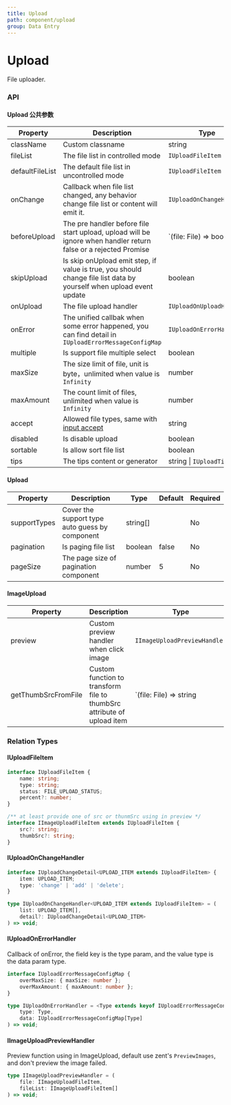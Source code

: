 ```yaml
---
title: Upload
path: component/upload
group: Data Entry
---
```


# Upload

File uploader.

### API

#### Upload 公共参数

| Property        | Description                                                                                                               | Type                                      | Default    | Required |
| --------------- | ------------------------------------------------------------------------------------------------------------------------- | ----------------------------------------- | ---------- | -------- |
| className       | Custom classname                                                                                                          | string                                    |            | No       |
| fileList        | The file list in controlled mode                                                                                          | `IUploadFileItem`                         |            | No       |
| defaultFileList | The default file list in uncontrolled mode                                                                                | `IUploadFileItem`                         |            | No       |
| onChange        | Callback when file list changed, any behavior change file list or content will emit it.                                   | `IUploadOnChangeHandler`                  |            | Yes      |
| beforeUpload    | The pre handler before file start upload, upload will be ignore when handler return false or a rejected Promise           | `(file: File) => boolean | Promise<void>` |            | No       |
| skipUpload      | Is skip onUpload emit step, if value is true, you should change file list data by yourself when upload event update       | boolean                                   | false      | No       |
| onUpload        | The file upload handler                                                                                                   | `IUploadOnUploadHandler`                  |            | No       |
| onError         | The unified callbak when some error happened, you can find detail in `IUploadErrorMessageConfigMap`                       | `IUploadOnErrorHandler`                   | No         |
| multiple        | Is support file multiple select                                                                                           | boolean                                   | false      | No       |
| maxSize         | The size limit of file, unit is byte，unlimited when value is `Infinity`                                                  | number                                    | `Infinity` | No       |
| maxAmount       | The count limit of files, unlimited when value is `Infinity`                                                              | number                                    | `Infinity` | No       |
| accept          | Allowed file types, same with [input accept](https://developer.mozilla.org/en-US/docs/Web/HTML/Element/input/file#accept) | string                                    |            | No       |
| disabled        | Is disable upload                                                                                                         | boolean                                   |            | No       |
| sortable        | Is allow sort file list                                                                                                   | boolean                                   | false      | No       |
| tips            | The tips content or generator                                                                                             | string \| `IUploadTipsFunc`               |            | No       |

#### Upload

| Property     | Description                                    | Type     | Default | Required |
| ------------ | ---------------------------------------------- | -------- | ------- | -------- |
| supportTypes | Cover the support type auto guess by component | string[] |         | No       |
| pagination   | Is paging file list                            | boolean  | false   | No       |
| pageSize     | The page size of pagination component          | number   | 5       | No       |

#### ImageUpload

| Property            | Description                                                            | Type                                       | Default              | Required |
| ------------------- | ---------------------------------------------------------------------- | ------------------------------------------ | -------------------- | -------- |
| preview             | Custom preview handler when click image                                | `IImageUploadPreviewHandler`               | PreviewImages        | No       |
| getThumbSrcFromFile | Custom function to transform file to thumbSrc attribute of upload item | `(file: File) => string | Promise<string>` | FileReader implement | No       |

### Relation Types

#### IUploadFileItem

```ts
interface IUploadFileItem {
	name: string;
	type: string;
	status: FILE_UPLOAD_STATUS;
	percent?: number;
}

/** at least provide one of src or thunmSrc using in preview */
interface IImageUploadFileItem extends IUploadFileItem {
	src?: string;
	thumbSrc?: string;
}
```

#### IUploadOnChangeHandler

```ts
interface IUploadChangeDetail<UPLOAD_ITEM extends IUploadFileItem> {
	item: UPLOAD_ITEM;
	type: 'change' | 'add' | 'delete';
}

type IUploadOnChangeHandler<UPLOAD_ITEM extends IUploadFileItem> = (
	list: UPLOAD_ITEM[],
	detail?: IUploadChangeDetail<UPLOAD_ITEM>
) => void;
```

#### IUploadOnErrorHandler

Callback of onError, the field key is the type param, and the value type is the data param type.

```ts
interface IUploadErrorMessageConfigMap {
	overMaxSize: { maxSize: number };
	overMaxAmount: { maxAmount: number };
}

type IUploadOnErrorHandler = <Type extends keyof IUploadErrorMessageConfigMap>(
	type: Type,
	data: IUploadErrorMessageConfigMap[Type]
) => void;
```

#### IImageUploadPreviewHandler

Preview function using in ImageUpload, default use zent's `PreviewImages`, and don't preview the image failed.

```ts
type IImageUploadPreviewHandler = (
	file: IImageUploadFileItem,
	fileList: IImageUploadFileItem[]
) => void;
```
